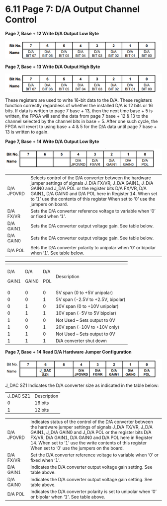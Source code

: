 # 6.11 Page 7: D/A Output Channel Control

**Page 7, Base + 12            Write                 D/A Output Low Byte**

![](../../../.gitbook/assets/42%20%283%29.png)

**Page 7, Base + 13           Write                D/A Output High Byte**

![](../../../.gitbook/assets/42%20%282%29.png)

These registers are used to write 16-bit data to the D/A. These registers function correctly regardless of whether the installed D/A is 12 bits or 16 bits. If data is written to page 7 base + 13, then the next time base + 5 is written, the FPGA will send the data from page 7 base + 12 & 13 to the channel selected by the channel bits in base + 5. After one such cycle, the FPGA will revert to using base + 4 & 5 for the D/A data until page 7 base + 13 is written to again.

**Page 7, Base + 14                 Write               D/A Output Low Byte**

![](../../../.gitbook/assets/44%20%282%29.png)

|  |  |
| :--- | :--- |
| D/A JPOVRD | Selects control of the D/A converter between the hardware jumper settings of signals J\_D/A FX/VR, J\_D/A GAIN1, J\_D/A GAIN0 and J\_D/A POL or the register bits D/A FX/VR, D/A GAIN1, D/A GAIN0 and D/A POL here in Register 14. When set to ‘1’ use the contents of this register When set to ‘0’ use the jumpers on board. |
| D/A FX/VR | Sets the D/A converter reference voltage to variable when ‘0’ or fixed when ‘1’. |
| D/A GAIN1 | Sets the D/A converter output voltage gain. See table below. |
| D/A GAIN0 | Sets the D/A converter output voltage gain. See table below. |
| D/A POL | Sets the D/A converter polarity to unipolar when ‘0’ or bipolar when ‘1’. See table below. |

<table>
  <thead>
    <tr>
      <th style="text-align:left"></th>
      <th style="text-align:left"></th>
      <th style="text-align:left"></th>
      <th style="text-align:left"></th>
    </tr>
  </thead>
  <tbody>
    <tr>
      <td style="text-align:left">
        <p>D/A</p>
        <p>GAIN1</p>
      </td>
      <td style="text-align:left">
        <p>D/A</p>
        <p>GAIN0</p>
      </td>
      <td style="text-align:left">
        <p>D/A</p>
        <p>POL</p>
      </td>
      <td style="text-align:left">
        <p>Description</p>
        <p></p>
      </td>
    </tr>
    <tr>
      <td style="text-align:left">0</td>
      <td style="text-align:left">0</td>
      <td style="text-align:left">0</td>
      <td style="text-align:left">5V span (0 to +5V unipolar)</td>
    </tr>
    <tr>
      <td style="text-align:left">0</td>
      <td style="text-align:left">0</td>
      <td style="text-align:left">1</td>
      <td style="text-align:left">5V span (-2.5V to +2.5V, bipolar)</td>
    </tr>
    <tr>
      <td style="text-align:left">0</td>
      <td style="text-align:left">1</td>
      <td style="text-align:left">0</td>
      <td style="text-align:left">10V span (0 to +10V unipolar)</td>
    </tr>
    <tr>
      <td style="text-align:left">0</td>
      <td style="text-align:left">1</td>
      <td style="text-align:left">1</td>
      <td style="text-align:left">10V span (-5V to 5V bipolar)</td>
    </tr>
    <tr>
      <td style="text-align:left">1</td>
      <td style="text-align:left">0</td>
      <td style="text-align:left">0</td>
      <td style="text-align:left">Not Used &#x2013; Sets output to 0V</td>
    </tr>
    <tr>
      <td style="text-align:left">1</td>
      <td style="text-align:left">0</td>
      <td style="text-align:left">1</td>
      <td style="text-align:left">20V span (-10V to +10V only)</td>
    </tr>
    <tr>
      <td style="text-align:left">1</td>
      <td style="text-align:left">1</td>
      <td style="text-align:left">0</td>
      <td style="text-align:left">Not Used &#x2013; Sets output to 0V</td>
    </tr>
    <tr>
      <td style="text-align:left">1</td>
      <td style="text-align:left">1</td>
      <td style="text-align:left">1</td>
      <td style="text-align:left">D/A converter shut down</td>
    </tr>
  </tbody>
</table>

**Page 7, Base + 14             Read           D/A Hardware Jumper Configuration**

![](../../../.gitbook/assets/45%20%282%29.png)

J\_DAC SZ1        Indicates the D/A converter size as indicated in the table below:

|  |  |
| :--- | :--- |
| J\_DAC SZ1 | Description |
|        0 | 16 bits |
|        1 | 12 bits |

|  |  |
| :--- | :--- |
| D/A JPOVRD | Indicates status of the control of the D/A converter between the hardware jumper settings of signals J\_D/A FX/VR, J\_D/A GAIN1, J\_D/A GAIN0 and J\_D/A POL or the register bits D/A FX/VR, D/A GAIN1, D/A GAIN0 and D/A POL here in Register 14. When set to ‘1’ use the write contents of this register When set to ‘0’ use the jumpers on the board. |
| D/A FX/VR | Set the D/A converter reference voltage to variable when ‘0’ or fixed when ‘1’. |
| D/A GAIN1 | Indicates the D/A converter output voltage gain setting. See table above. |
| D/A GAIN0 | Indicates the D/A converter output voltage gain setting. See table above. |
| D/A POL | Indicates the D/A converter polarity is set to unipolar when ‘0’ or bipolar when ‘1’. See table above. |

                               

